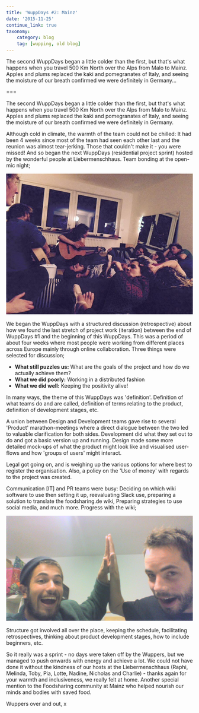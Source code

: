 ```yaml
---
title: 'WuppDays #2: Mainz'
date: '2015-11-25'
continue_link: true
taxonomy:
    category: blog
    tag: [wupping, old blog]
---
```

    

The second WuppDays began a little colder than the first, but that's what happens when you travel 500 Km North over the Alps from Malo to Mainz. Apples and plums replaced the kaki and pomegranates of Italy, and seeing the moisture of our breath confirmed we were definitely in Germany...

===

The second WuppDays began a little colder than the first, but that's what happens when you travel 500 Km North over the Alps from Malo to Mainz. Apples and plums replaced the kaki and pomegranates of Italy, and seeing the moisture of our breath confirmed we were definitely in Germany.

Although cold in climate, the warmth of the team could not be chilled: It had been 4 weeks since most of the team had seen each other last and the reunion was almost tear-jerking. Those that couldn't make it - you were missed! And so began the next WuppDays (residential project sprint) hosted by the wonderful people at Liebermenschhaus. Team bonding at the open-mic night;

![](MAINZ_OpenMic.jpg)

We began the WuppDays with a structured discussion (retrospective) about how we found the last stretch of project work (iteration) between the end of WuppDays #1 and the beginning of this WuppDays. This was a period of about four weeks where most people were working from different places across Europe mainly through online collaboration. Three things were selected for discussion;
- **What still puzzles us:** What are the goals of the project and how do we actually achieve them?
- **What we did poorly:** Working in a distributed fashion
- **What we did well:** Keeping the positivity alive!

In many ways, the theme of this WuppDays was 'definition'. Definition of what teams do and are called, definition of terms relating to the product, definition of development stages, etc.

A union between Design and Development teams gave rise to several 'Product' marathon-meetings where a direct dialogue between the two led to valuable clarification for both sides. Development did what they set out to do and got a basic version up and running. Design made some more detailed mock-ups of what the product might look like and visualised user-flows and how 'groups of users' might interact.

Legal got going on, and is weighing up the various options for where best to register the organisation. Also, a policy on the 'Use of money' with regards to the project was created.

Communication [IT] and PR teams were busy: Deciding on which wiki software to use then setting it up, reevaluating Slack use, preparing a solution to translate the foodsharing.de wiki, Preparing strategies to use social media, and much more. Progress with the wiki;

![](MAINZ_WikiApplication.jpg)

Structure got involved all over the place, keeping the schedule, facilitating retrospectives, thinking about product development stages, how to include beginners, etc.

So it really was a sprint - no days were taken off by the Wuppers, but we managed to push onwards with energy and achieve a lot. We could not have done it without the kindness of our hosts at the Liebermenschhaus (Raphi, Melinda, Toby, Pia, Lotte, Nadine, Nicholas and Charlie) - thanks again for your warmth and inclusiveness, we really felt at home. Another special mention to the Foodsharing community at Mainz who helped nourish our minds and bodies with saved food.

Wuppers over and out,
x